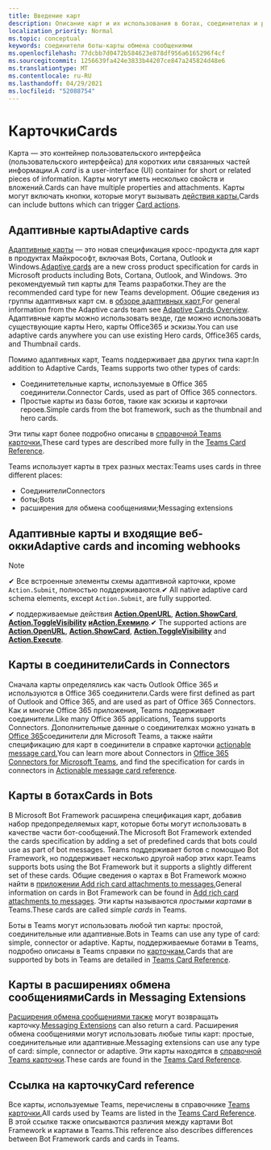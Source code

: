 ```yaml
---
title: Введение карт
description: Описание карт и их использования в ботах, соединителах и расширениях обмена сообщениями
localization_priority: Normal
ms.topic: conceptual
keywords: соединители боты-карты обмена сообщениями
ms.openlocfilehash: 77dcbb7d0472b584623e878df956a6165296f4cf
ms.sourcegitcommit: 1256639fa424e3833b44207ce847a245824d48e6
ms.translationtype: MT
ms.contentlocale: ru-RU
ms.lasthandoff: 04/29/2021
ms.locfileid: "52088754"
---
```

# <a name="cards"></a><span data-ttu-id="e7be9-104">Карточки</span><span class="sxs-lookup"><span data-stu-id="e7be9-104">Cards</span></span>

<span data-ttu-id="e7be9-105">Карта *—* это контейнер пользовательского интерфейса (пользовательского интерфейса) для коротких или связанных частей информации.</span><span class="sxs-lookup"><span data-stu-id="e7be9-105">A *card* is a user-interface (UI) container for short or related pieces of information.</span></span> <span data-ttu-id="e7be9-106">Карты могут иметь несколько свойств и вложений.</span><span class="sxs-lookup"><span data-stu-id="e7be9-106">Cards can have multiple properties and attachments.</span></span> <span data-ttu-id="e7be9-107">Карты могут включать кнопки, которые могут вызывать [действия карты.](~/task-modules-and-cards/cards/cards-actions.md)</span><span class="sxs-lookup"><span data-stu-id="e7be9-107">Cards can include buttons which can trigger [Card actions](~/task-modules-and-cards/cards/cards-actions.md).</span></span>

## <a name="adaptive-cards"></a><span data-ttu-id="e7be9-108">Адаптивные карты</span><span class="sxs-lookup"><span data-stu-id="e7be9-108">Adaptive cards</span></span>

<span data-ttu-id="e7be9-109">[Адаптивные карты](~/task-modules-and-cards/cards/cards-reference.md#adaptive-card) — это новая спецификация кросс-продукта для карт в продуктах Майкрософт, включая Bots, Cortana, Outlook и Windows.</span><span class="sxs-lookup"><span data-stu-id="e7be9-109">[Adaptive cards](~/task-modules-and-cards/cards/cards-reference.md#adaptive-card) are a new cross product specification for cards in Microsoft products including Bots, Cortana, Outlook, and Windows.</span></span> <span data-ttu-id="e7be9-110">Это рекомендуемый тип карты для Teams разработки.</span><span class="sxs-lookup"><span data-stu-id="e7be9-110">They are the recommended card type for new Teams development.</span></span> <span data-ttu-id="e7be9-111">Общие сведения из группы адаптивных карт см. в [обзоре адаптивных карт.](/adaptive-cards)</span><span class="sxs-lookup"><span data-stu-id="e7be9-111">For general information from the Adaptive cards team see [Adaptive Cards Overview](/adaptive-cards).</span></span> <span data-ttu-id="e7be9-112">Адаптивные карты можно использовать везде, где можно использовать существующие карты Hero, карты Office365 и эскизы.</span><span class="sxs-lookup"><span data-stu-id="e7be9-112">You can use adaptive cards anywhere you can use existing Hero cards, Office365 cards, and Thumbnail cards.</span></span>

<span data-ttu-id="e7be9-113">Помимо адаптивных карт, Teams поддерживает два других типа карт:</span><span class="sxs-lookup"><span data-stu-id="e7be9-113">In addition to Adaptive Cards, Teams supports two other types of cards:</span></span>

* <span data-ttu-id="e7be9-114">Соединитетельные карты, используемые в Office 365 соединители.</span><span class="sxs-lookup"><span data-stu-id="e7be9-114">Connector Cards, used as part of Office 365 connectors.</span></span>
* <span data-ttu-id="e7be9-115">Простые карты из базы ботов, такие как эскизы и карточки героев.</span><span class="sxs-lookup"><span data-stu-id="e7be9-115">Simple cards from the bot framework, such as the thumbnail and hero cards.</span></span>

<span data-ttu-id="e7be9-116">Эти типы карт более подробно описаны в [справочной Teams карточки.](~/task-modules-and-cards/cards/cards-reference.md)</span><span class="sxs-lookup"><span data-stu-id="e7be9-116">These card types are described more fully in the [Teams Card Reference](~/task-modules-and-cards/cards/cards-reference.md).</span></span>

<span data-ttu-id="e7be9-117">Teams использует карты в трех разных местах:</span><span class="sxs-lookup"><span data-stu-id="e7be9-117">Teams uses cards in three different places:</span></span>

* <span data-ttu-id="e7be9-118">Соединители</span><span class="sxs-lookup"><span data-stu-id="e7be9-118">Connectors</span></span>
* <span data-ttu-id="e7be9-119">боты;</span><span class="sxs-lookup"><span data-stu-id="e7be9-119">Bots</span></span>
* <span data-ttu-id="e7be9-120">расширения для обмена сообщениями;</span><span class="sxs-lookup"><span data-stu-id="e7be9-120">Messaging extensions</span></span>

## <a name="adaptive-cards-and-incoming-webhooks"></a><span data-ttu-id="e7be9-121">Адаптивные карты и входящие веб-окки</span><span class="sxs-lookup"><span data-stu-id="e7be9-121">Adaptive cards and incoming webhooks</span></span>

> [!NOTE]
>
> <span data-ttu-id="e7be9-122">✔ Все встроенные элементы схемы адаптивной карточки, кроме `Action.Submit`, полностью поддерживаются.</span><span class="sxs-lookup"><span data-stu-id="e7be9-122">✔ All native adaptive card schema elements, except `Action.Submit`, are fully supported.</span></span>
>
> <span data-ttu-id="e7be9-123">✔ поддерживаемые действия [**Action.OpenURL**](https://adaptivecards.io/explorer/Action.OpenUrl.html), [**Action.ShowCard**](https://adaptivecards.io/explorer/Action.ShowCard.html), [**Action.ToggleVisibility**](https://adaptivecards.io/explorer/Action.ToggleVisibility.html) [**иAction.Exeмило**](https://docs.microsoft.com/adaptive-cards/authoring-cards/universal-action-model#actionexecute).</span><span class="sxs-lookup"><span data-stu-id="e7be9-123">✔ The supported actions are [**Action.OpenURL**](https://adaptivecards.io/explorer/Action.OpenUrl.html), [**Action.ShowCard**](https://adaptivecards.io/explorer/Action.ShowCard.html), [**Action.ToggleVisibility**](https://adaptivecards.io/explorer/Action.ToggleVisibility.html) and [**Action.Execute**](https://docs.microsoft.com/adaptive-cards/authoring-cards/universal-action-model#actionexecute).</span></span>

## <a name="cards-in-connectors"></a><span data-ttu-id="e7be9-124">Карты в соединители</span><span class="sxs-lookup"><span data-stu-id="e7be9-124">Cards in Connectors</span></span>

<span data-ttu-id="e7be9-125">Сначала карты определялись как часть Outlook Office 365 и используются в Office 365 соединители.</span><span class="sxs-lookup"><span data-stu-id="e7be9-125">Cards were first defined as part of Outlook and Office 365, and are used as part of Office 365 Connectors.</span></span> <span data-ttu-id="e7be9-126">Как и многие Office 365 приложения, Teams поддерживает соединители.</span><span class="sxs-lookup"><span data-stu-id="e7be9-126">Like many Office 365 applications, Teams supports Connectors.</span></span> <span data-ttu-id="e7be9-127">Дополнительные данные о соединителках можно узнать в [Office 365](~/webhooks-and-connectors/what-are-webhooks-and-connectors.md)соединители для Microsoft Teams, а также найти спецификацию для карт в соединители в справке карточки [actionable message card.](/outlook/actionable-messages/card-reference)</span><span class="sxs-lookup"><span data-stu-id="e7be9-127">You can learn more about Connectors in [Office 365 Connectors for Microsoft Teams](~/webhooks-and-connectors/what-are-webhooks-and-connectors.md), and find the specification for cards in connectors in [Actionable message card reference](/outlook/actionable-messages/card-reference).</span></span>

## <a name="cards-in-bots"></a><span data-ttu-id="e7be9-128">Карты в ботах</span><span class="sxs-lookup"><span data-stu-id="e7be9-128">Cards in Bots</span></span>

<span data-ttu-id="e7be9-129">В Microsoft Bot Framework расширена спецификация карт, добавив набор предопределяемых карт, которые боты могут использовать в качестве части бот-сообщений.</span><span class="sxs-lookup"><span data-stu-id="e7be9-129">The Microsoft Bot Framework extended the cards specification by adding a set of predefined cards that bots could use as part of bot messages.</span></span> <span data-ttu-id="e7be9-130">Teams поддерживает ботов с помощью Bot Framework, но поддерживает несколько другой набор этих карт.</span><span class="sxs-lookup"><span data-stu-id="e7be9-130">Teams supports bots using the Bot Framework but it supports a slightly different set of these cards.</span></span> <span data-ttu-id="e7be9-131">Общие сведения о картах в Bot Framework можно найти в [приложении Add rich card attachments to messages.](/bot-framework/nodejs/bot-builder-nodejs-send-rich-cards)</span><span class="sxs-lookup"><span data-stu-id="e7be9-131">General information on cards in Bot Framework can be found in [Add rich card attachments to messages](/bot-framework/nodejs/bot-builder-nodejs-send-rich-cards).</span></span> <span data-ttu-id="e7be9-132">Эти карты называются *простыми картами* в Teams.</span><span class="sxs-lookup"><span data-stu-id="e7be9-132">These cards are called *simple cards* in Teams.</span></span>

<span data-ttu-id="e7be9-133">Боты в Teams могут использовать любой тип карты: простой, соединительные или адаптивные.</span><span class="sxs-lookup"><span data-stu-id="e7be9-133">Bots in Teams can use any type of card: simple, connector or adaptive.</span></span> <span data-ttu-id="e7be9-134">Карты, поддерживаемые ботами в Teams, подробно описаны в Teams справки по [карточкам.](~/task-modules-and-cards/cards/cards-reference.md)</span><span class="sxs-lookup"><span data-stu-id="e7be9-134">Cards that are supported by bots in Teams are detailed in [Teams Card Reference](~/task-modules-and-cards/cards/cards-reference.md).</span></span>  

## <a name="cards-in-messaging-extensions"></a><span data-ttu-id="e7be9-135">Карты в расширениях обмена сообщениями</span><span class="sxs-lookup"><span data-stu-id="e7be9-135">Cards in Messaging Extensions</span></span>

<span data-ttu-id="e7be9-136">[Расширения обмена сообщениями также](~/messaging-extensions/what-are-messaging-extensions.md) могут возвращать карточку.</span><span class="sxs-lookup"><span data-stu-id="e7be9-136">[Messaging Extensions](~/messaging-extensions/what-are-messaging-extensions.md) can also return a card.</span></span> <span data-ttu-id="e7be9-137">Расширения обмена сообщениями могут использовать любые типы карт: простые, соединительные или адаптивные.</span><span class="sxs-lookup"><span data-stu-id="e7be9-137">Messaging extensions can use any type of card: simple, connector or adaptive.</span></span> <span data-ttu-id="e7be9-138">Эти карты находятся в [справочной Teams карточки](~/task-modules-and-cards/cards/cards-reference.md).</span><span class="sxs-lookup"><span data-stu-id="e7be9-138">These cards are found in the [Teams Card Reference](~/task-modules-and-cards/cards/cards-reference.md).</span></span>

## <a name="card-reference"></a><span data-ttu-id="e7be9-139">Ссылка на карточку</span><span class="sxs-lookup"><span data-stu-id="e7be9-139">Card reference</span></span>

<span data-ttu-id="e7be9-140">Все карты, используемые Teams, перечислены в справочнике [Teams карточки.](~/task-modules-and-cards/cards/cards-reference.md)</span><span class="sxs-lookup"><span data-stu-id="e7be9-140">All cards used by Teams are listed in the [Teams Card Reference](~/task-modules-and-cards/cards/cards-reference.md).</span></span> <span data-ttu-id="e7be9-141">В этой ссылке также описываются различия между картами Bot Framework и картами в Teams.</span><span class="sxs-lookup"><span data-stu-id="e7be9-141">This reference also describes differences between Bot Framework cards and cards in Teams.</span></span>

